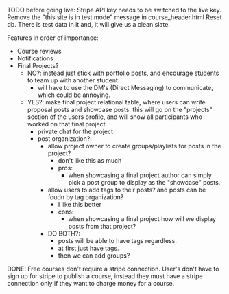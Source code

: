 TODO before going live:
Stripe API key needs to be switched to the live key.
Remove the "this site is in test mode" message in course_header.html
Reset db. There is test data in it and, it will give us a clean slate.

Features in order of importance:
- Course reviews
- Notifications
- Final Projects? 
	- NO?: instead just stick with portfolio posts, and encourage students to team up with another student.
		- will have to use the DM's (Direct Messaging) to communicate, which could be annoying.
	- YES?: make final project relational table, where users can write proposal posts and showcase posts. this will go on the "projects" section of the users profile, and will show all participants who worked on that final project.
		- private chat for the project
		- post organization?:
			- allow project owner to create groups/playlists for posts in the project?
				- don't like this as much
				- pros:
					- when showcasing a final project author can simply pick a post group to display as the "showcase" posts.
			- allow users to add tags to their posts? and posts can be foudn by tag organization?
				- I like this better
				- cons:
					- when showcasing a final project how will we display posts from that project?
			- DO BOTH?:
				- posts will be able to have tags regardless.
				- at first just have tags.
				- then we can add groups?


DONE:
Free courses don't require a stripe connection. User's don't have to sign up for stripe to publish a course, instead they must have a stripe connection only if they want to charge money for a course.